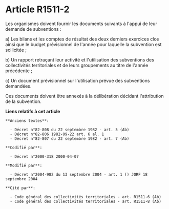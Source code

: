 # Article R1511-2

Les organismes doivent fournir les documents suivants à l'appui de leur demande de subventions :

a) Les bilans et les comptes de résultat des deux derniers exercices clos ainsi que le budget prévisionnel de l'année pour
laquelle la subvention est sollicitée ;

b) Un rapport retraçant leur activité et l'utilisation des subventions des collectivités territoriales et de leurs
groupements au titre de l'année précédente ;

c) Un document prévisionnel sur l'utilisation prévue des subventions demandées.

Ces documents doivent être annexés à la délibération décidant l'attribution de la subvention.

**Liens relatifs à cet article**

	**Anciens textes**:

	  - Décret n°82-808 du 22 septembre 1982 - art. 5 (Ab)
	  - Décret n°82-806 1982-09-22 art. 6 al. 1
	  - Décret n°82-807 du 22 septembre 1982 - art. 7 (Ab)

	**Codifié par**:

	  - Décret n°2000-318 2000-04-07

	**Modifié par**:

	  - Décret n°2004-982 du 13 septembre 2004 - art. 1 () JORF 18 septembre 2004

	**Cité par**:

	  - Code général des collectivités territoriales - art. R1511-6 (Ab)
	  - Code général des collectivités territoriales - art. R1511-8 (Ab)
